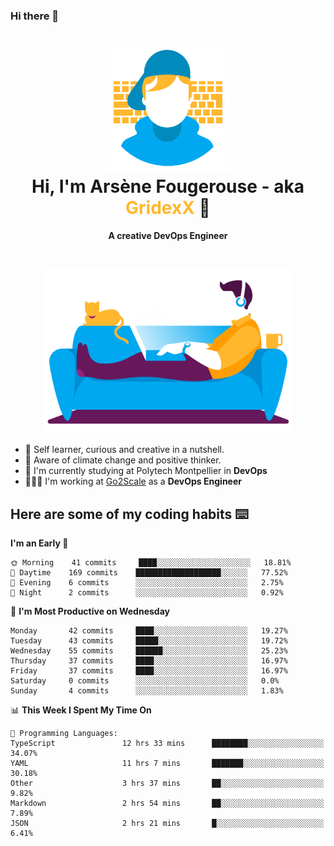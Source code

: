 ### Hi there 👋

<!--
**GridexX/gridexx** is a ✨ _special_ ✨ repository because its `README.md` (this file) appears on your GitHub profile.

Here are some ideas to get you started:

- 🔭 I’m currently working on ...
- 🌱 I’m currently learning ...
- 👯 I’m looking to collaborate on ...
- 🤔 I’m looking for help with ...
- 💬 Ask me about ...
- 📫 How to reach me: ...
- 😄 Pronouns: ...
- ⚡ Fun fact: ...
-->


<!-- Header -->
<h1 align="center">
  <img src="./images/user_profile.png" width="200">
  <br>
  Hi, I'm Arsène Fougerouse - aka <span style="color:#ffb72e">GridexX</span> 👋
</h1>


<p align="center">
  <b>A creative DevOps Engineer </b>
</p>
<br/>
<p align="center">
  <img src="./images/man_couch.png" width="400">
</p>

- 🎨 Self learner, curious and creative in a nutshell. 
- 🌱 Aware of climate change and positive thinker.
- 📕 I'm currently studying at Polytech Montpellier in **DevOps**
- 👨🏻‍💻 I'm working at [Go2Scale](r2devops.io) as a **DevOps Engineer**


## Here are some of my coding habits ⌨️

<!-- Add a section about tech and Ops stack
  Like this one : https://github.com/Xanthus58#-tech-stack
-->
<!--START_SECTION:waka-->
**I'm an Early 🐤** 

```text
🌞 Morning    41 commits     ████░░░░░░░░░░░░░░░░░░░░░   18.81% 
🌆 Daytime    169 commits    ███████████████████░░░░░░   77.52% 
🌃 Evening    6 commits      ░░░░░░░░░░░░░░░░░░░░░░░░░   2.75% 
🌙 Night      2 commits      ░░░░░░░░░░░░░░░░░░░░░░░░░   0.92%

```
📅 **I'm Most Productive on Wednesday** 

```text
Monday       42 commits     ████░░░░░░░░░░░░░░░░░░░░░   19.27% 
Tuesday      43 commits     █████░░░░░░░░░░░░░░░░░░░░   19.72% 
Wednesday    55 commits     ██████░░░░░░░░░░░░░░░░░░░   25.23% 
Thursday     37 commits     ████░░░░░░░░░░░░░░░░░░░░░   16.97% 
Friday       37 commits     ████░░░░░░░░░░░░░░░░░░░░░   16.97% 
Saturday     0 commits      ░░░░░░░░░░░░░░░░░░░░░░░░░   0.0% 
Sunday       4 commits      ░░░░░░░░░░░░░░░░░░░░░░░░░   1.83%

```


📊 **This Week I Spent My Time On** 

```text
💬 Programming Languages: 
TypeScript               12 hrs 33 mins      ████████░░░░░░░░░░░░░░░░░   34.07% 
YAML                     11 hrs 7 mins       ███████░░░░░░░░░░░░░░░░░░   30.18% 
Other                    3 hrs 37 mins       ██░░░░░░░░░░░░░░░░░░░░░░░   9.82% 
Markdown                 2 hrs 54 mins       ██░░░░░░░░░░░░░░░░░░░░░░░   7.89% 
JSON                     2 hrs 21 mins       █░░░░░░░░░░░░░░░░░░░░░░░░   6.41%

```


<!--END_SECTION:waka-->
